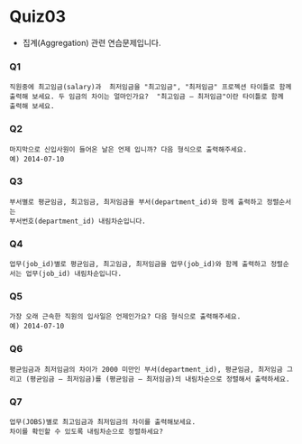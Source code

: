 # Quiz03

- 집계(Aggregation) 관련 연습문제입니다.

### Q1

```
직원중에 최고임금(salary)과  최저임금을 "최고임금", "최저임금" 프로젝션 타이틀로 함께 출력해 보세요. 두 임금의 차이는 얼마인가요?  "최고임금 – 최저임금"이란 타이틀로 함께 출력해 보세요.
```

### Q2

```
마지막으로 신입사원이 들어온 날은 언제 입니까? 다음 형식으로 출력해주세요.
예) 2014-07-10
```

### Q3

```
부서별로 평균임금, 최고임금, 최저임금을 부서(department_id)와 함께 출력하고 정렬순서는
부서번호(department_id) 내림차순입니다.
```

### Q4

```
업무(job_id)별로 평균임금, 최고임금, 최저임금을 업무(job_id)와 함께 출력하고 정렬순서는 업무(job_id) 내림차순입니다.
```

### Q5

```
가장 오래 근속한 직원의 입사일은 언제인가요? 다음 형식으로 출력해주세요.
예) 2014-07-10
```

### Q6

```
평균임금과 최저임금의 차이가 2000 미만인 부서(department_id), 평균임금, 최저임금 그리고 (평균임금 – 최저임금)를 (평균임금 – 최저임금)의 내림차순으로 정렬해서 출력하세요.
```

### Q7

```
업무(JOBS)별로 최고임금과 최저임금의 차이를 출력해보세요.
차이를 확인할 수 있도록 내림차순으로 정렬하세요? 
```
